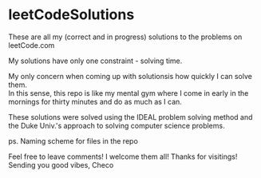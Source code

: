 # leetCodeSolutions
These are all my (correct and in progress) solutions to the problems on leetCode.com

My solutions have only one constraint - solving time.

My only concern when coming up with solutionsis how quickly I can solve them.  
In this sense, this repo is like my mental gym where I come in 
early in the mornings for thirty minutes and do as much as I can.

These solutions were solved using the IDEAL problem solving method and the Duke Univ.'s
approach to solving computer science problems.

ps. Naming scheme for files in the repo
<number of question> <leetcode title of prob>

Feel free to leave comments! I welcome them all!
Thanks for visitings!
Sending you good vibes,
Checo
